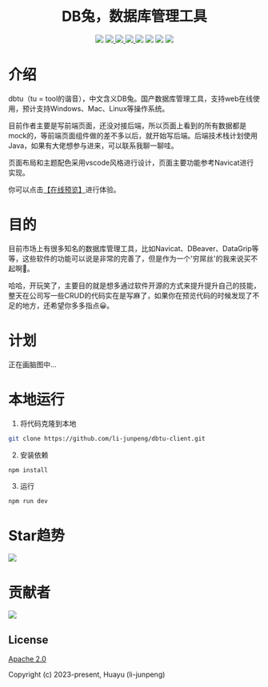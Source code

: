 <h1 align="center">DB兔，数据库管理工具</h1>

<div align="center">
  <a>
    <img src="https://img.shields.io/badge/作者-Huayu-blue"/>
  </a>
  <a href="https://github.com/li-junpeng/dbtu-client/issues">
    <img src="https://img.shields.io/github/issues/li-junpeng/dbtu-client"/>
  </a>
  <a href="https://github.com/li-junpeng/dbtu-client/stargazers">
    <img src="https://img.shields.io/github/stars/li-junpeng/dbtu-client"/>
  </a>
  <a href="https://github.com/li-junpeng/dbtu-client/commits/main">
    <img src="https://img.shields.io/github/commit-activity/t/li-junpeng/dbtu-client" />
  </a>
  <a>
    <img src="https://img.shields.io/github/contributors/li-junpeng/dbtu-client"/>
  </a>
  <a>
    <img src="https://img.shields.io/github/license/li-junpeng/dbtu-client"/>
  </a>

  <a>
    <img src="https://img.shields.io/github/package-json/v/li-junpeng/dbtu-client"/>
  </a>
  <a>
    <img src="https://img.shields.io/github/package-json/dependency-version/li-junpeng/dbtu-client/vue"/>
  </a>
</div>

# 介绍
dbtu（tu = tool的谐音），中文含义DB兔。国产数据库管理工具，支持web在线使用，预计支持Windows、Mac、Linux等操作系统。

目前作者主要是写前端页面，还没对接后端，所以页面上看到的所有数据都是mock的，等前端页面组件做的差不多以后，就开始写后端。后端技术栈计划使用Java，如果有大佬想参与进来，可以联系我聊一聊哇。

页面布局和主题配色采用vscode风格进行设计，页面主要功能参考Navicat进行实现。

你可以点击[【在线预览】](http://dbtu.junpeng.site/)进行体验。

#  目的
目前市场上有很多知名的数据库管理工具，比如Navicat、DBeaver、DataGrip等等，这些软件的功能可以说是非常的完善了，但是作为一个'穷屌丝'的我来说买不起啊🤧。

哈哈，开玩笑了，主要目的就是想多通过软件开源的方式来提升提升自己的技能，整天在公司写一些CRUD的代码实在是写麻了，如果你在预览代码的时候发现了不足的地方，还希望你多多指点😀。

# 计划
正在画脑图中...

# 本地运行
1. 将代码克隆到本地
```bash
git clone https://github.com/li-junpeng/dbtu-client.git
```
2. 安装依赖
```base
npm install
```
3. 运行
```bash
npm run dev
```

# Star趋势
<a href="https://github.com/li-junpeng/dbtu-client/stargazers">
  <img src="https://starchart.cc/li-junpeng/dbtu-client.svg"/>
</a>

# 贡献者
<a>
  <img src="https://contrib.rocks/image?repo=li-junpeng/dbtu-client"/>
</a>

## License

[Apache 2.0](https://opensource.org/license/apache-2-0/)

Copyright (c) 2023-present, Huayu (li-junpeng)